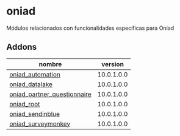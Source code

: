 oniad
=========
Módulos relacionados con funcionalidades específicas para Oniad


Addons
----------------
nombre | version
--- | ---
[oniad_automation](oniad_automation/) | 10.0.1.0.0
[oniad_datalake](oniad_datalake/) | 10.0.1.0.0
[oniad_partner_questionnaire](oniad_partner_questionnaire/) | 10.0.1.0.0
[oniad_root](oniad_root/) | 10.0.1.0.0
[oniad_sendinblue](oniad_sendinblue/) | 10.0.1.0.0
[oniad_surveymonkey](oniad_surveymonkey/) | 10.0.1.0.0
